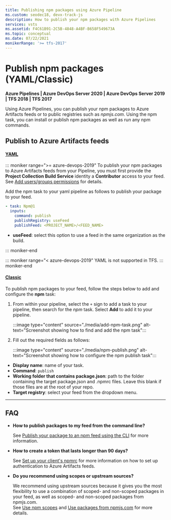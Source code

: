 ```yaml
---
title: Publishing npm packages using Azure Pipeline 
ms.custom: seodec18, devx-track-js
description: How to publish your npm packages with Azure Pipelines
services: vsts
ms.assetid: F4C61B91-2C5B-4848-A4BF-B658F549673A
ms.topic: conceptual
ms.date: 07/22/2021
monikerRange: '>= tfs-2017'
---
```


# Publish npm packages (YAML/Classic)

**Azure Pipelines | Azure DevOps Server 2020 | Azure DevOps Server 2019 | TFS 2018 | TFS 2017**

Using Azure Pipelines, you can publish your npm packages to Azure Artifacts feeds or to public registries such as *npmjs.com*. Using the npm task, you can install or publish npm packages as well as run any npm commands.

## Publish to Azure Artifacts feeds

#### [YAML](#tab/yaml/)

::: moniker range=">= azure-devops-2019"
To publish your npm packages to Azure Artifacts feeds from your Pipeline, you must first provide the **Project Collection Build Service** identity a **Contributor** access to your feed. See [Add users/groups permissions](../../artifacts/feeds/feed-permission.md#adding-usersgroups-permissions-to-a-feed) for details.

Add the npm task to your yaml pipeline as follows to publish your package to your feed.

```yaml
- task: Npm@1
  inputs:
    command: publish
    publishRegistry: useFeed
    publishFeed: <PROJECT_NAME>/<FEED_NAME>
```

- **useFeed**: select this option to use a feed in the same organization as the build.

::: moniker-end

::: moniker range="< azure-devops-2019"
YAML is not supported in TFS.
::: moniker-end

#### [Classic](#tab/classic/)

To publish npm packages to your feed, follow the steps below to add and configure the **npm** task:

1. From within your pipeline, select the `+` sign to add a task to your pipeline, then search for the *npm* task. Select **Add** to add it to your pipeline.

    :::image type="content" source="./media/add-npm-task.png" alt-text="Screenshot showing how to find and add the npm task"::: 

1. Fill out the required fields as follows:

    :::image type="content" source="./media/npm-publish.png" alt-text="Screenshot showing how to configure the npm publish task":::

- **Display name**: name of your task.
- **Command**: `publish`
- **Working folder that contains package.json**: path to the folder containing the target package.json and .npmrc files. Leave this blank if those files are at the root of your repo.
- **Target registry**: select your feed from the dropdown menu.

* * *

## FAQ

- **How to publish packages to my feed from the command line?**

    See [Publish your package to an npm feed using the CLI](../../artifacts/npm/publish.md) for more information. 

- **How to create a token that lasts longer than 90 days?**

    See [Set up your client's npmrc](../../artifacts/npm/npmrc.md) for more information on how to set up authentication to Azure Artifacts feeds.

- **Do you recommend using scopes or upstream sources?**

    We recommend using upstream sources because it gives you the most flexibility to use a combination of scoped- and non-scoped packages in your feed, as well as scoped- and non-scoped packages from npmjs.com.  
    See [Use npm scopes](../../artifacts/npm/scopes.md) and [Use packages from npmjs.com](../../artifacts/npm/upstream-sources.md) for more details.
